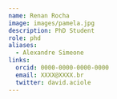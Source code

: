```yaml
---
name: Renan Rocha
image: images/pamela.jpg
description: PhD Student
role: phd
aliases:
  - Alexandre Simeone
links:
  orcid: 0000-0000-0000-0000
  email: XXXX@XXXX.br
  twitter: david.aciole
---
```

